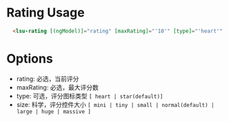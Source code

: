 # Rating Usage
```html
  <lsu-rating [(ngModel)]="rating" [maxRating]="'10'" [type]="'heart'" [size]="'huge'"></lsu-rating>
```

# Options
- rating: 必选，当前评分
- maxRating: 必选，最大评分数
- type: 可选，评分图标类型 `[ heart | star(default)]`
- size: 科学，评分控件大小 `[ mini | tiny | small | normal(default) | large | huge | massive ]`